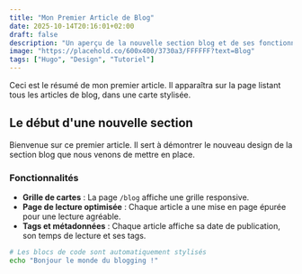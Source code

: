 ```yaml
---
title: "Mon Premier Article de Blog"
date: 2025-10-14T20:16:01+02:00
draft: false
description: "Un aperçu de la nouvelle section blog et de ses fonctionnalités."
image: "https://placehold.co/600x400/3730a3/FFFFFF?text=Blog"
tags: ["Hugo", "Design", "Tutoriel"]
---
```


Ceci est le résumé de mon premier article. Il apparaîtra sur la page listant tous les articles de blog, dans une carte stylisée.

## Le début d'une nouvelle section

Bienvenue sur ce premier article. Il sert à démontrer le nouveau design de la section blog que nous venons de mettre en place.

### Fonctionnalités

- **Grille de cartes** : La page `/blog` affiche une grille responsive.
- **Page de lecture optimisée** : Chaque article a une mise en page épurée pour une lecture agréable.
- **Tags et métadonnées** : Chaque article affiche sa date de publication, son temps de lecture et ses tags.

```bash
# Les blocs de code sont automatiquement stylisés
echo "Bonjour le monde du blogging !"
```